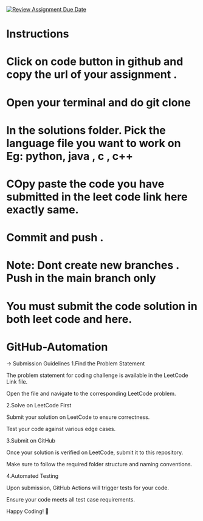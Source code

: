 [![Review Assignment Due Date](https://classroom.github.com/assets/deadline-readme-button-22041afd0340ce965d47ae6ef1cefeee28c7c493a6346c4f15d667ab976d596c.svg)](https://classroom.github.com/a/_cGwsDJQ)
# Instructions
# Click on code button in github and copy the url of your assignment .
# Open your terminal and do git clone <paste the above copied url here> 
# In the solutions folder. Pick the language file you want to work on Eg: python, java , c , c++
# COpy paste the code you have submitted in the leet code link here exactly same.
# Commit and push . 
# Note: Dont create new branches . Push in the main branch only 
# You must submit the code solution in both leet code and here. 




# GitHub-Automation
-> Submission Guidelines
1.Find the Problem Statement

  The problem statement for coding challenge is available in the LeetCode Link file.

  Open the file and navigate to the corresponding LeetCode problem.

2.Solve on LeetCode First

  Submit your solution on LeetCode to ensure correctness.

  Test your code against various edge cases.

3.Submit on GitHub

  Once your solution is verified on LeetCode, submit it to this repository.

  Make sure to follow the required folder structure and naming conventions.

4.Automated Testing

  Upon submission, GitHub Actions will trigger tests for your code.

  Ensure your code meets all test case requirements.

Happy Coding! 🚀

